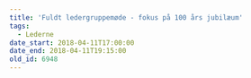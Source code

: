 ```yaml
---
title: 'Fuldt ledergruppemøde - fokus på 100 års jubilæum'
tags:
  - Lederne
date_start: 2018-04-11T17:00:00
date_end: 2018-04-11T19:15:00
old_id: 6948
---
```

